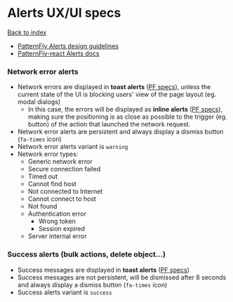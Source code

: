 # Alerts UX/UI specs

[Back to index](../index.md)

* [PatternFly Alerts design guidelines](https://www.patternfly.org/v4/design-guidelines/usage-and-behavior/alerts-and-notifications)
* [PatternFly-react Alerts docs](https://www.patternfly.org/v4/documentation/react/components/alert)

### Network error alerts
* Network errors are displayed in **toast alerts** ([PF specs](https://www.patternfly.org/v4/documentation/react/components/alert#types)), unless the current state of the UI is blocking users' view of the page layout (eg. modal dialogs)
  * In this case, the errors will be displayed as **inline alerts** ([PF specs](https://www.patternfly.org/v4/documentation/react/components/alert#inline-types)), making sure the positioning is as close as possible to the trigger (eg. button) of the action that launched the network request.
* Network error alerts are persistent and always display a dismiss button (`fa-times` icon)
* Network error alerts variant is `warning`
* Network error types:
  * Generic network error
  * Secure connection failed
  * Timed out
  * Cannot find host
  * Not connected to Internet
  * Cannot connect to host
  * Not found
  * Authentication error
    * Wrong token
    * Session expired
  * Server internal error

### Success alerts (bulk actions, delete object...)
* Success messages are displayed in **toast alerts** ([PF specs](https://www.patternfly.org/v4/documentation/react/components/alert#types))
* Success messages are not persistent, will be dismissed after 8 seconds and always display a dismiss button (`fa-times` icon)
* Success alerts variant is `success`
